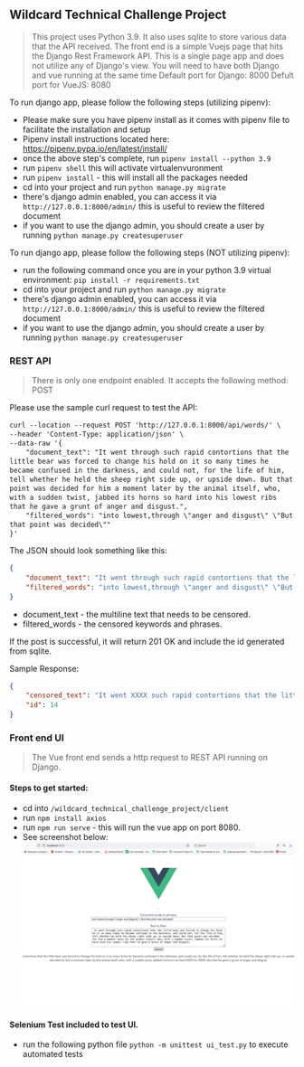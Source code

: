## Wildcard Technical Challenge Project

> This project uses Python 3.9. It also uses sqlite to store various data that the API received.
> The front end is a simple Vuejs page that hits the Django Rest Framework API.
> This is a single page app and does not utilize any of Django's view. 
> You will need to have both Django and vue running at the same time
> Default port for Django: 8000
> Defult port for VueJS: 8080

To run django app, please follow the following steps (utilizing pipenv):

* Please make sure you have pipenv install as it comes with pipenv file to facilitate the installation and setup
* Pipenv install instructions located here: https://pipenv.pypa.io/en/latest/install/
* once the above step's complete, run `pipenv install --python 3.9`
* run `pipenv shell` this will activate virtualenvuronment
* run `pipenv install` - this will install all the packages needed
* cd into your project and run `python manage.py migrate`
* there's django admin enabled, you can access it via `http://127.0.0.1:8000/admin/` this is useful to review the filtered document
* if you want to use the django admin, you should create a user by running `python manage.py createsuperuser`

To run django app, please follow the following steps (NOT utilizing pipenv):

* run the following command once you are in your python 3.9 virtual environment: `pip install -r requirements.txt`
* cd into your project and run `python manage.py migrate`
* there's django admin enabled, you can access it via `http://127.0.0.1:8000/admin/` this is useful to review the filtered document
* if you want to use the django admin, you should create a user by running `python manage.py createsuperuser`

### REST API

> There is only one endpoint enabled. It accepts the following method: POST


Please use the sample curl request to test the API:

```shell
curl --location --request POST 'http://127.0.0.1:8000/api/words/' \
--header 'Content-Type: application/json' \
--data-raw '{
    "document_text": "It went through such rapid contortions that the little bear was forced to change his hold on it so many times he became confused in the darkness, and could not, for the life of him, tell whether he held the sheep right side up, or upside down. But that point was decided for him a moment later by the animal itself, who, with a sudden twist, jabbed its horns so hard into his lowest ribs that he gave a grunt of anger and disgust.",
    "filtered_words": "into lowest,through \"anger and disgust\" \"But that point was decided\""
}'

```

The JSON should look something like this:

```json
{
    "document_text": "It went through such rapid contortions that the little bear was forced to change his hold on it so many times he became confused in the darkness, and could not, for the life of him, tell whether he held the sheep right side up, or upside down. But that point was decided for him a moment later by the animal itself, who, with a sudden twist, jabbed its horns so hard into his lowest ribs that he gave a grunt of anger and disgust.",
    "filtered_words": "into lowest,through \"anger and disgust\" \"But that point was decided\""
}

```

* document_text - the multiline text that needs to be censored.
* filtered_words - the censored keywords and phrases.

If the post is successful, it will return 201 OK and include the id generated from sqlite.

Sample Response:

```json
{
    "censored_text": "It went XXXX such rapid contortions that the little bear was forced to change his hold on it so many times he became confused in the darkness, and could not, for the life of him, tell whether he held the sheep right side up, or upside down. XXXX for him a moment later by the animal itself, who, with a sudden twist, jabbed its horns so hard XXXX his XXXX ribs that he gave a grunt of XXXX.",
    "id": 14
}

```

### Front end UI

> The Vue front end sends a http request to REST API running on Django.

#### Steps to get started:

* cd into `/wildcard_technical_challenge_project/client`
* run `npm install axios`
* run `npm run serve` - this will run the vue app on port 8080.
* See screenshot below:
![img.png](img.png)


#### Selenium Test included to test UI.

* run the following python file `python -m unittest ui_test.py` to execute automated tests
